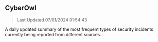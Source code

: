 ## CyberOwl 
> Last Updated 07/01/2024 01:54:43 


A daily updated summary of the most frequent types of security incidents currently being reported from different sources.

